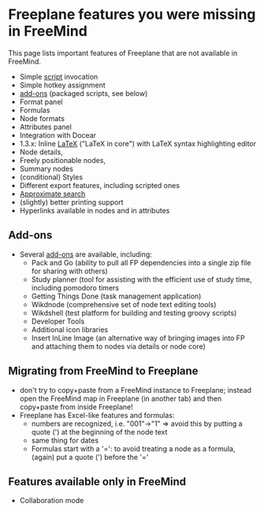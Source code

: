 # Freeplane features you were missing in FreeMind

This page lists important features of Freeplane that are not available in
FreeMind.

* Simple [script](/#/scripting/Scripting ':ignore') invocation
* Simple hotkey assignment
* [add-ons](Add-ons.md) (packaged scripts, see below)
* Format panel
* Formulas
* Node formats
* Attributes panel
* Integration with Docear
* 1.3.x: Inline [LaTeX](/#/user-documentation/LaTeX_in_Freeplane ':ignore') ("LaTeX in core") with LaTeX syntax highlighting editor
* Node details, 
* Freely positionable nodes,
* Summary nodes
* (conditional) Styles
* Different export features, including scripted ones
* [Approximate search](Approximate_search.md)
* (slightly) better printing support
* Hyperlinks available in nodes and in attributes

## Add-ons

* Several [add-ons](/#/getting-started/Add-ons_(install) ':ignore') are available, including:
    * Pack and Go (ability to pull all FP dependencies into a single zip file for sharing with others)
    * Study planner (tool for assisting with the efficient use of study time, including pomodoro timers
    * Getting Things Done (task management application)
    * Wikdnode (comprehensive set of node text editing tools)
    * Wikdshell (test platform for building and testing groovy scripts)
    * Developer Tools
    * Additional icon libraries
    * Insert InLine Image (an alternative way of bringing images into FP and attaching them to nodes via details or node core)


## Migrating from FreeMind to Freeplane

* don't try to copy+paste from a FreeMind instance to Freeplane; instead open the FreeMind map in Freeplane (in another tab) and then copy+paste from inside Freeplane!
* Freeplane has Excel-like features and formulas:
    * numbers are recognized, i.e. "001"->"1" => avoid this by putting a quote (') at the beginning of the node text
    * same thing for dates
    * Formulas start with a '=': to avoid treating a node as a formula, (again) put a quote (') before the '='

## Features available only in FreeMind

* Collaboration mode

